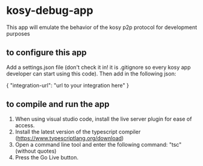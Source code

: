 # kosy-debug-app
This app will emulate the behavior of the kosy p2p protocol for development purposes

## to configure this app
Add a settings.json file (don't check it in! it is .gitignore so every kosy app developer can start using this code). Then add in the following json:

{
    "integration-url": "url to your integration here"
}

## to compile and run the app
1) When using visual studio code, install the live server plugin for ease of access.
2) Install the latest version of the typescript compiler (https://www.typescriptlang.org/download)
3) Open a command line tool and enter the following command: "tsc" (without quotes)
4) Press the Go Live button.
